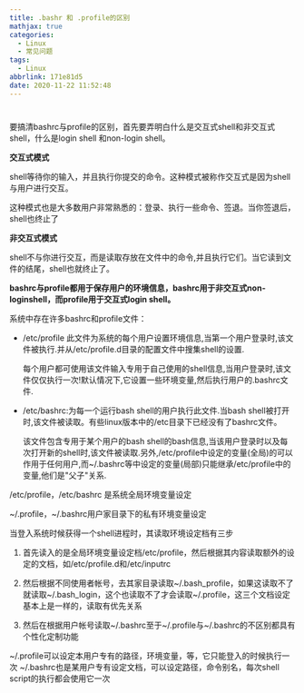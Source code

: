 ```yaml
---
title: .bashr 和 .profile的区别
mathjax: true
categories:
  - Linux
  - 常见问题
tags:
  - Linux
abbrlink: 171e81d5
date: 2020-11-22 11:52:48
---
```


# 

要搞清bashrc与profile的区别，首先要弄明白什么是交互式shell和非交互式shell，什么是login shell 和non-login shell。

**交互式模式**

shell等待你的输入，并且执行你提交的命令。这种模式被称作交互式是因为shell与用户进行交互。

这种模式也是大多数用户非常熟悉的：登录、执行一些命令、签退。当你签退后，shell也终止了

**非交互式模式**

shell不与你进行交互，而是读取存放在文件中的命令,并且执行它们。当它读到文件的结尾，shell也就终止了。

**bashrc与profile都用于保存用户的环境信息，bashrc用于非交互式non-loginshell，而profile用于交互式login shell。**

系统中存在许多bashrc和profile文件：

+ /etc/profile 此文件为系统的每个用户设置环境信息,当第一个用户登录时,该文件被执行.并从/etc/profile.d目录的配置文件中搜集shell的设置.

  每个用户都可使用该文件输入专用于自己使用的shell信息,当用户登录时,该文件仅仅执行一次!默认情况下,它设置一些环境变量,然后执行用户的.bashrc文件.

+ /etc/bashrc:为每一个运行bash shell的用户执行此文件.当bash shell被打开时,该文件被读取。有些linux版本中的/etc目录下已经没有了bashrc文件。

  该文件包含专用于某个用户的bash shell的bash信息,当该用户登录时以及每次打开新的shell时,该文件被读取.另外,/etc/profile中设定的变量(全局)的可以作用于任何用户,而~/.bashrc等中设定的变量(局部)只能继承/etc/profile中的变量,他们是"父子"关系.

/etc/profile，/etc/bashrc 是系统全局环境变量设定

~/.profile，~/.bashrc用户家目录下的私有环境变量设定

当登入系统时候获得一个shell进程时，其读取环境设定档有三步

1. 首先读入的是全局环境变量设定档/etc/profile，然后根据其内容读取额外的设定的文档，如/etc/profile.d和/etc/inputrc

2. 然后根据不同使用者帐号，去其家目录读取~/.bash_profile，如果这读取不了就读取~/.bash_login，这个也读取不了才会读取~/.profile，这三个文档设定基本上是一样的，读取有优先关系

3. 然后在根据用户帐号读取~/.bashrc至于~/.profile与~/.bashrc的不区别都具有个性化定制功能

  ~/.profile可以设定本用户专有的路径，环境变量，等，它只能登入的时候执行一次
  ~/.bashrc也是某用户专有设定文档，可以设定路径，命令别名，每次shell script的执行都会使用它一次

